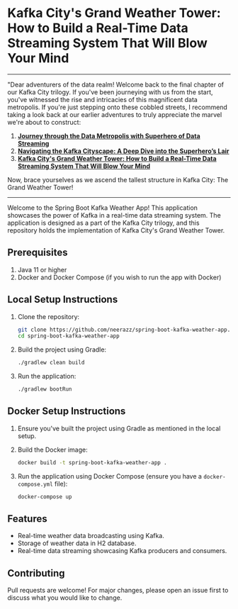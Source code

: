 # Kafka City's Grand Weather Tower: How to Build a Real-Time Data Streaming System That Will Blow Your Mind

---

"Dear adventurers of the data realm! Welcome back to the final chapter of our Kafka City trilogy. If you've been journeying with us from the start, you've witnessed the rise and intricacies of this magnificent data metropolis. If you're just stepping onto these cobbled streets, I recommend taking a look back at our earlier adventures to truly appreciate the marvel we're about to construct:

1. **[Journey through the Data Metropolis with Superhero of Data Streaming](https://medium.com/@neerazz/journey-through-the-data-metropolis-with-superhero-of-data-streaming-kafka-e729777a5646)**
2. **[Navigating the Kafka Cityscape: A Deep Dive into the Superhero’s Lair](https://medium.com/@neerazz/navigating-the-kafka-cityscape-a-deep-dive-into-the-superheros-lair-921121ada94f)**
2. **[Kafka City's Grand Weather Tower: How to Build a Real-Time Data Streaming System That Will Blow Your Mind](https://medium.com/@neerazz/navigating-the-kafka-cityscape-a-deep-dive-into-the-superheros-lair-921121ada94f)**

Now, brace yourselves as we ascend the tallest structure in Kafka City: The Grand Weather Tower!

---


Welcome to the Spring Boot Kafka Weather App! This application showcases the power of Kafka in a real-time data streaming system. The application is designed as a part of the Kafka City trilogy, and this repository holds the implementation of Kafka City's Grand Weather Tower.

## Prerequisites

1. Java 11 or higher
2. Docker and Docker Compose (if you wish to run the app with Docker)

## Local Setup Instructions

1. Clone the repository:
   ```bash
   git clone https://github.com/neerazz/spring-boot-kafka-weather-app.git
   cd spring-boot-kafka-weather-app
   ```

2. Build the project using Gradle:
   ```bash
   ./gradlew clean build
   ```

3. Run the application:
   ```bash
   ./gradlew bootRun
   ```

## Docker Setup Instructions

1. Ensure you've built the project using Gradle as mentioned in the local setup.

2. Build the Docker image:
   ```bash
   docker build -t spring-boot-kafka-weather-app .
   ```

3. Run the application using Docker Compose (ensure you have a `docker-compose.yml` file):
   ```bash
   docker-compose up
   ```

## Features

- Real-time weather data broadcasting using Kafka.
- Storage of weather data in H2 database.
- Real-time data streaming showcasing Kafka producers and consumers.

## Contributing

Pull requests are welcome! For major changes, please open an issue first to discuss what you would like to change.